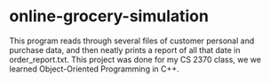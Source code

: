 # online-grocery-simulation
This program reads through several files of customer personal and purchase data, and then neatly prints a report of all that date in order_report.txt. This project was done for my CS 2370 class, we we learned Object-Oriented Programming in C++. 
